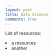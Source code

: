 ```yaml
---
layout: post
title: Data Science
comments: true
---
```

List of resources:
<li> a resources
<li> another
